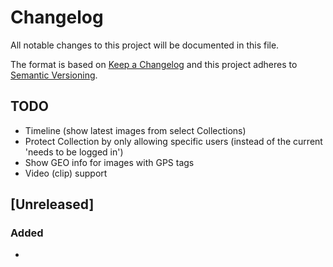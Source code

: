 # Changelog
All notable changes to this project will be documented in this file.

The format is based on [Keep a Changelog](http://keepachangelog.com/en/1.0.0/)
and this project adheres to [Semantic Versioning](http://semver.org/spec/v2.0.0.html).


## TODO

- Timeline (show latest images from select Collections)
- Protect Collection by only allowing specific users (instead of the current 'needs to be logged in')
- Show GEO info for images with GPS tags
- Video (clip) support


## [Unreleased]
### Added
- 
